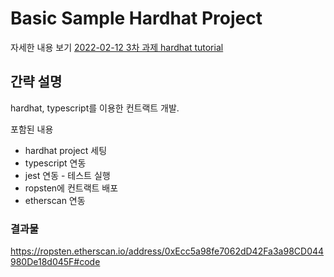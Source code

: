 # Basic Sample Hardhat Project

자세한 내용 보기 [2022-02-12 3차 과제 hardhat tutorial](https://www.notion.so/engeng/2022-02-12-3-hardhat-tutorial-4c88ea31b66348858001947841749e27)

## 간략 설명

hardhat, typescript를 이용한 컨트랙트 개발.

포함된 내용

- hardhat project 세팅
- typescript 연동
- jest 연동 - 테스트 실행
- ropsten에 컨트랙트 배포
- etherscan 연동

### 결과물

https://ropsten.etherscan.io/address/0xEcc5a98fe7062dD42Fa3a98CD044980De18d045F#code
